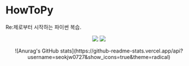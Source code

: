 # HowToPy
Re:제로부터 시작하는 파이썬 복습.

<p align="center">
  <a href="https://discord.gg" target="_blank"><img src="https://img.shields.io/badge/매코＃0663-5865F2?style=plastic&logo=Discord&logoColor=5865F2"/></a>
  <a href="https://discord.gg" target="_blank"><img src="https://img.shields.io/badge/seokjw0727-181717?style=plastic&logo=Github&logoColor=181717"/></a>
</p>

<p align="center">
![Anurag's GitHub stats](https://github-readme-stats.vercel.app/api?username=seokjw0727&show_icons=true&theme=radical)
</p>

